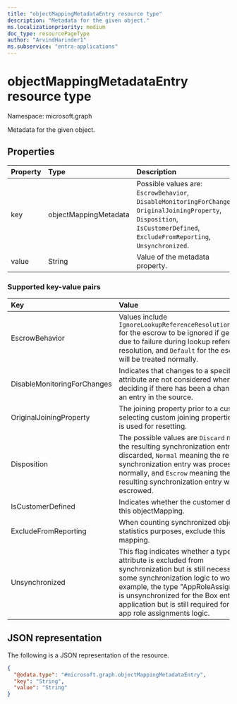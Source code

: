 ```yaml
---
title: "objectMappingMetadataEntry resource type"
description: "Metadata for the given object."
ms.localizationpriority: medium
doc_type: resourcePageType
author: "ArvindHarinder1"
ms.subservice: "entra-applications"
---
```


# objectMappingMetadataEntry resource type

Namespace: microsoft.graph

Metadata for the given object.

## Properties
| Property       | Type    |Description|
|:---------------|:--------|:----------|
|key|objectMappingMetadata|Possible values are: `EscrowBehavior`, `DisableMonitoringForChanges`, `OriginalJoiningProperty`, `Disposition`, `IsCustomerDefined`, `ExcludeFromReporting`, `Unsynchronized`. |
|value|String|Value of the metadata property.|

### Supported key-value pairs
| Key       |Value|
|:---------------|:----------|
|EscrowBehavior| Values include `IgnoreLookupReferenceResolutionFailure` for the escrow to be ignored if generated due to failure during lookup reference resolution, and `Default` for the escrow will be treated normally.  |
|DisableMonitoringForChanges | Indicates that changes to a specific attribute are not considered when deciding if there has been a change to an entry in the source.  |
|OriginalJoiningProperty  |The joining property prior to a customer selecting custom joining properties. This is used for resetting.  |
|Disposition |The possible values are `Discard` meaning the resulting synchronization entry was discarded, `Normal` meaning the resulting synchronization entry was processed normally, and `Escrow` meaning the resulting synchronization entry was escrowed.  |
|IsCustomerDefined |Indicates whether the customer defined this objectMapping.  |
|ExcludeFromReporting  |When counting synchronized objects for statistics purposes, exclude this mapping. |
|Unsynchronized |This flag indicates whether a type or attribute is excluded from synchronization but is still necessary for some synchronization logic to work. For example, the type "AppRoleAssignment" is unsynchronized for the Box enterprise application but is still required for the app role assignments logic.  |

## JSON representation

The following is a JSON representation of the resource.
<!-- {
  "blockType": "resource",
  "@odata.type": "microsoft.graph.objectMappingMetadataEntry"
}
-->
``` json
{
  "@odata.type": "#microsoft.graph.objectMappingMetadataEntry",
  "key": "String",
  "value": "String"
}
```

<!-- uuid: 8fcb5dbc-d5aa-4681-8e31-b001d5168d79
2015-10-25 14:57:30 UTC -->
<!--
{
  "type": "#page.annotation",
  "description": "metadataEntry resource",
  "keywords": "",
  "section": "documentation",
  "tocPath": "",
  "suppressions": []
}
-->


